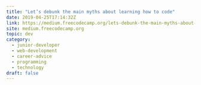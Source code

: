```yaml
---
title: "Let’s debunk the main myths about learning how to code"
date: 2019-04-25T17:14:32Z
link: https://medium.freecodecamp.org/lets-debunk-the-main-myths-about-learning-how-to-code-4e7774f8eee6?source=rss----336d898217ee---4
site: medium.freecodecamp.org
topic: dev
category:
  - junior-developer
  - web-development
  - career-advice
  - programming
  - technology
draft: false
---
```

